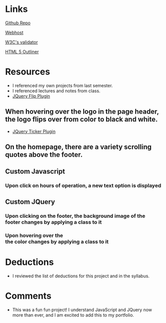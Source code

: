 # Links
[Github Repo]()

[Webhost]()

[W3C's validator]()

[HTML 5 Outliner]()

# Resources
* I referenced my own projects from last semester.
* I referenced lectures and notes from class.
* [JQuery Flip Plugin](https://nnattawat.github.io/flip/)
## When hovering over the logo in the page header, the logo flips over from color to black and white.
* [JQuery Ticker Plugin](http://www.jqueryscript.net/animation/HTML-List-Based-Scroller-Ticker-Plugin-jQuery-simpleTicker.html)
## On the homepage, there are a variety scrolling quotes above the footer.

## Custom Javascript
### Upon click on hours of operation, a new text option is displayed

## Custom JQuery
### Upon clicking on the footer, the background image of the footer changes by applying a class to it
### Upon hovering over the <figcaption> the color changes by applying a class to it

# Deductions
* I reviewed the list of deductions for this project and in the syllabus.

# Comments
* This was a fun fun project! I understand JavaScript and JQuery now more than ever,
and I am excited to add this to my portfolio. 
